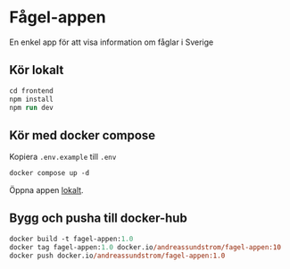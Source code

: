 # Fågel-appen
En enkel app för att visa information om fåglar i Sverige

## Kör lokalt
```ps
cd frontend
npm install
npm run dev
```

## Kör med docker compose
Kopiera `.env.example` till `.env`
```ps
docker compose up -d
```
Öppna appen [lokalt](http://localhost:5000).

## Bygg och pusha till docker-hub
```ps
docker build -t fagel-appen:1.0
docker tag fagel-appen:1.0 docker.io/andreassundstrom/fagel-appen:10
docker push docker.io/andreassundstrom/fagel-appen:1.0
```